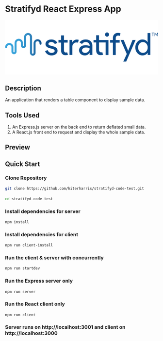 # Stratifyd React Express App
![Stratifyd Logo](client/src/images/stratifyd-logo.png)

## Description
An application that renders a table component to display sample data.

## Tools Used
1. An Express.js server on the back end to return deflated small data.
2. A React.js front end to request and display the whole sample data.

## Preview
<!-- ![Table Data Preview](./client/src/images/image.png) -->

## Quick Start

### Clone Repository
``` bash
git clone https://github.com/hiterharris/stratifyd-code-test.git

cd stratifyd-code-test
```

### Install dependencies for server
``` bash
npm install
```

### Install dependencies for client
``` bash
npm run client-install
```

### Run the client & server with concurrently
``` bash
npm run startdev
```

### Run the Express server only
``` bash
npm run server
```

### Run the React client only
``` bash
npm run client
```

### Server runs on http://localhost:3001 and client on http://localhost:3000
